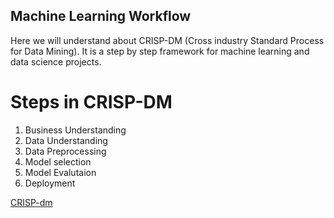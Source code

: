 ## Machine Learning Workflow

Here we will understand about CRISP-DM (Cross industry Standard Process for Data Mining). It is a step by step framework for machine learning and data science projects.

# Steps in CRISP-DM
1. Business Understanding
2. Data Understanding
3. Data Preprocessing
4. Model selection
5. Model Evalutaion
6. Deployment

[CRISP-dm](1.webp)
